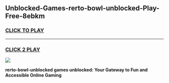 
## Unblocked-Games-rerto-bowl-unblocked-Play-Free-8ebkm
<h3>
<a href="https://premium76.site?title=rerto-bowl-unblocked&ref=18A1">CLICK TO PLAY</a></h3>
<hr>

<h3>
<a href="https://premium76.site?title=rerto-bowl-unblocked&ref=18A1">CLICK 2 PLAY</a>
  
</h3>

<a href="https://premium76.site?title=rerto-bowl-unblocked&ref=18A1"><img src="https://clearcache.store/games.png"></a>


**rerto-bowl-unblocked games unblocked: Your Gateway to Fun and Accessible Online Gaming**
